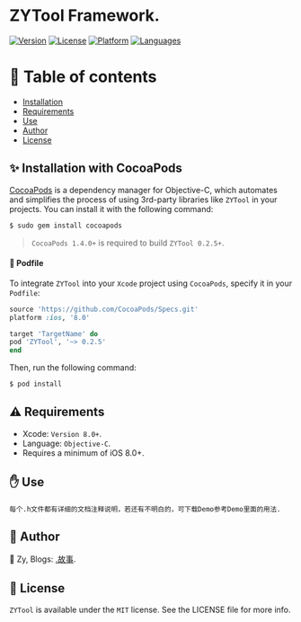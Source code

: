 # ZYTool Framework.

[![Version](https://img.shields.io/cocoapods/v/ZYTool.svg?style=flat)](http://cocoapods.org/pods/ZYTool)
[![License](https://img.shields.io/cocoapods/l/ZYTool.svg?style=flat)](http://cocoapods.org/pods/ZYTool)
[![Platform](https://img.shields.io/badge/platform-iOS%208%2B-blue.svg?style=flat)](http://cocoapods.org/pods/ZYTool)
[![Languages](https://img.shields.io/badge/language-Objective--C-FF69B4.svg?style=plastic)](#)

# 💖 Table of contents
* [Installation](#-installation-with-cocoapods)
* [Requirements](#️-requirements)
* [Use](#-use)
* [Author](#-author)
* [License](#--license)

## ✨ Installation with CocoaPods

[CocoaPods](http://cocoapods.org) is a dependency manager for Objective-C, which automates and simplifies the process of using 3rd-party libraries like `ZYTool` in your projects. You can install it with the following command:

```bash
$ sudo gem install cocoapods
```

> `CocoaPods 1.4.0+` is required to build `ZYTool 0.2.5+`.

#### 📃 Podfile

To integrate `ZYTool` into your `Xcode` project using `CocoaPods`, specify it in your `Podfile`:

```ruby
source 'https://github.com/CocoaPods/Specs.git'
platform :ios, '8.0'

target 'TargetName' do
pod 'ZYTool', '~> 0.2.5'
end
```

Then, run the following command:

```bash
$ pod install
```

## ⚠️ Requirements

* Xcode: `Version 8.0+`.
* Language: `Objective-C`.
* Requires a minimum of iOS 8.0+.

## ✋ Use
    每个.h文件都有详细的文档注释说明，若还有不明白的，可下载Demo参考Demo里面的用法.

## 👑 Author

👱 Zy, Blogs: [.故事](http://www.cnblogs.com/Zy-iOS-GS/).

## 🔑  License

`ZYTool` is available under the `MIT` license. See the LICENSE file for more info.
